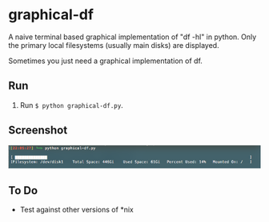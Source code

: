# graphical-df
A naive terminal based graphical implementation of "df -hl" in python.
Only the primary local filesystems (usually main disks) are displayed.

Sometimes you just need a graphical implementation of df.



## Run

1. Run `$ python graphical-df.py`. 

## Screenshot

![alt text](screenshot01.png "graphical-df")

## To Do

* Test against other versions of *nix
